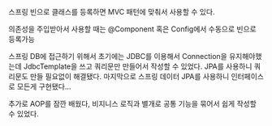 스프링 빈으로 클래스를 등록하면 MVC 패턴에 맞춰서 사용할 수 있다.

의존성을 주입받아서 사용할 때는 @Component 혹은 Config에서 수동으로 빈으로 등록가능

스프링 DB에 접근하기 위해서 초기에는 JDBC를 이용해서 Connection을 유지해야했는데 JdbcTemplate을 쓰고 쿼리문만 만들어서 작성할 수 있었다. JPA를 사용하니 쿼리문도 만들 필요없이 해결됐다. 마지막으로 스프링 데이터 JPA를 사용하니 인터페이스로 모든게 구현됐다...

추가로 AOP를 잠깐 배웠다, 비지니스 로직과 별개로 공통 기능을 묶어서 쉽게 작성할 수 있었다.